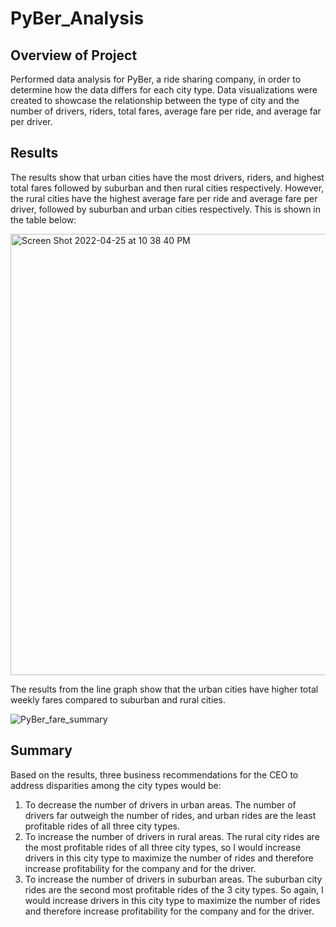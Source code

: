 # PyBer_Analysis


## Overview of Project
Performed data analysis for PyBer, a ride sharing company, in order to determine how the data differs for each city type. Data visualizations were created to showcase the relationship between the type of city and the number of drivers, riders, total fares, average fare per ride, and average far per driver.

## Results

The results show that urban cities have the most drivers, riders, and highest total fares followed by suburban and then rural cities respectively. However, the rural cities have the highest average fare per ride and average fare per driver, followed by suburban and urban cities respectively. This is shown in the table below:
 
<img width="706" alt="Screen Shot 2022-04-25 at 10 38 40 PM" src="https://user-images.githubusercontent.com/101693004/165649663-3e1e5c30-a3d5-4246-b52c-6a736d2cbbf0.png">


The results from the line graph show that the urban cities have higher total weekly fares compared to suburban and rural cities. 

![PyBer_fare_summary](https://user-images.githubusercontent.com/101693004/165649679-5dcd4bdf-c7b2-44b9-b9f7-fa235f36601d.png)



## Summary
Based on the results, three business recommendations for the CEO to address disparities among the city types would be:

1. To decrease the number of drivers in urban areas. The number of drivers far outweigh the number of rides, and urban rides are the least profitable rides of all three city types.
2. To increase the number of drivers in rural areas. The rural city rides are the most profitable rides of all three city types, so I would increase drivers in this city type to maximize the number of rides and therefore increase profitability for the company and for the driver.
3. To increase the number of drivers in suburban areas. The suburban city rides are the second most profitable rides of the 3 city types. So again, I would increase drivers in this city type to maximize the number of rides and therefore increase profitability for the company and for the driver.

